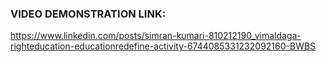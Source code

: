 ### VIDEO DEMONSTRATION LINK:

https://www.linkedin.com/posts/simran-kumari-810212190_vimaldaga-righteducation-educationredefine-activity-6744085331232092160-BWBS
